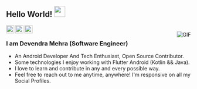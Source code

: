 ## Hello World! <img src="https://raw.githubusercontent.com/iampavangandhi/iampavangandhi/master/gifs/Hi.gif" width="30px"></h2>

<a href="https://twitter.com/_devendramehra">
  <img align="left" alt="Devendra's Twitter" width="22px" src="https://cdn.jsdelivr.net/npm/simple-icons@v3/icons/twitter.svg" />
</a>
<a href="https://www.linkedin.com/in/devendramehra/">
  <img align="left" alt="Devendra's Linkdein" width="22px" src="https://cdn.jsdelivr.net/npm/simple-icons@v3/icons/linkedin.svg" />
</a>
<a href="https://www.facebook.com/TheDevendra4/">
  <img align="left" alt="Devendra's Facebook" width="22px" src="https://cdn.jsdelivr.net/npm/simple-icons@3/icons/facebook.svg" />
</a>
<br />
<img align="right" alt="GIF" src="https://media.giphy.com/media/13HgwGsXF0aiGY/giphy.gif" />




### I am Devendra Mehra (Software Engineer)
- An Android Developer And Tech Enthusiast, Open Source Contributor.
- Some technologies I enjoy working with Flutter Android (Kotlin && Java).
- I love to learn and contribute in any and every possible way.
- Feel free to reach out to me anytime, anywhere! I'm responsive on all my Social Profiles.
